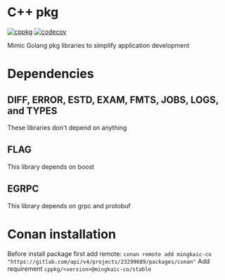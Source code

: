 # C++ pkg
[![cppkg](https://circleci.com/gh/mingkaic/cppkg.svg?style=svg)](https://app.circleci.com/pipelines/github/mingkaic/cppkg?filter=all)
[![codecov](https://codecov.io/gh/mingkaic/cppkg/branch/master/graph/badge.svg)](https://codecov.io/gh/mingkaic/cppkg)

Mimic Golang pkg libraries to simplify application development

# Dependencies

## DIFF, ERROR, ESTD, EXAM, FMTS, JOBS, LOGS, and TYPES

These libraries don't depend on anything

## FLAG

This library depends on boost

## EGRPC

This library depends on grpc and protobuf

# Conan installation
Before install package first add remote: `conan remote add mingkaic-co "https://gitlab.com/api/v4/projects/23299689/packages/conan"`
Add requirement `cppkg/<version>@mingkaic-co/stable`
